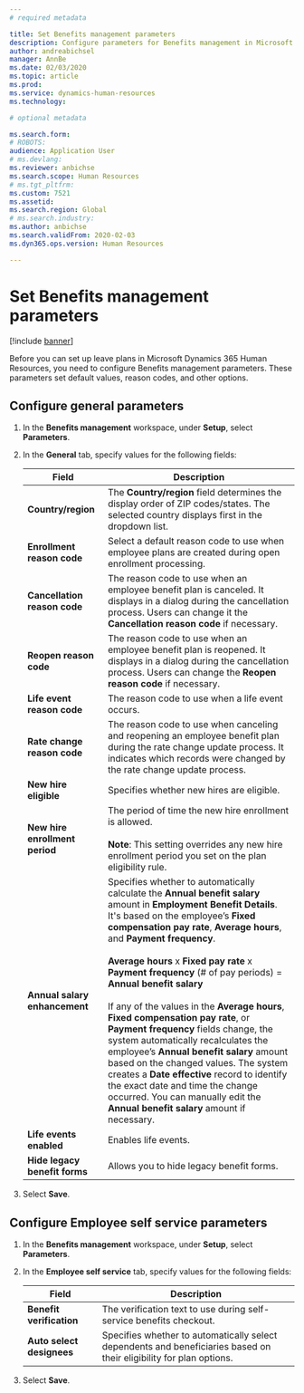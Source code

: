 ```yaml
---
# required metadata

title: Set Benefits management parameters
description: Configure parameters for Benefits management in Microsoft Dynamics 365 Human Resources.
author: andreabichsel
manager: AnnBe
ms.date: 02/03/2020
ms.topic: article
ms.prod: 
ms.service: dynamics-human-resources
ms.technology: 

# optional metadata

ms.search.form: 
# ROBOTS: 
audience: Application User
# ms.devlang: 
ms.reviewer: anbichse
ms.search.scope: Human Resources
# ms.tgt_pltfrm: 
ms.custom: 7521
ms.assetid: 
ms.search.region: Global
# ms.search.industry: 
ms.author: anbichse
ms.search.validFrom: 2020-02-03
ms.dyn365.ops.version: Human Resources

---
```


# Set Benefits management parameters

[!include [banner](includes/preview-feature.md)]

Before you can set up leave plans in Microsoft Dynamics 365 Human Resources, you need to configure Benefits management parameters. These parameters set default values, reason codes, and other options.

## Configure general parameters

1. In the **Benefits management** workspace, under **Setup**, select **Parameters**.

2. In the **General** tab, specify values for the following fields:

   | Field | Description |
   | --- | --- |
   | **Country/region** | The **Country/region** field determines the display order of ZIP codes/states. The selected country displays first in the dropdown list. |
   | **Enrollment reason code** | Select a default reason code to use when employee plans are created during open enrollment processing. |
   | **Cancellation reason code** | The reason code to use when an employee benefit plan is canceled. It displays in a dialog during the cancellation process. Users can change it the **Cancellation reason code** if necessary. |
   | **Reopen reason code** | The reason code to use when an employee benefit plan is reopened. It displays in a dialog during the cancellation process. Users can change the **Reopen reason code** if necessary. | 
   | **Life event reason code** | The reason code to use when a life event occurs. |
   | **Rate change reason code** | The reason code to use when canceling and reopening an employee benefit plan during the rate change update process. It indicates which records were changed by the rate change update process. |
   | **New hire eligible** | Specifies whether new hires are eligible. |
   | **New hire enrollment period** | The period of time the new hire enrollment is allowed.</br></br>**Note**: This setting overrides any new hire enrollment period you set on the plan eligibility rule. | 
   | **Annual salary enhancement** | Specifies whether to automatically calculate the **Annual benefit salary** amount in **Employment Benefit Details**. It's based on the employee’s **Fixed compensation pay rate**, **Average hours**, and **Payment frequency**.</br></br>**Average hours** x **Fixed pay rate** x **Payment frequency** (# of pay periods) = **Annual benefit salary** </br></br>If any of the values in the **Average hours**, **Fixed compensation pay rate**, or **Payment frequency** fields change, the system automatically recalculates the employee’s **Annual benefit salary** amount based on the changed values. The system creates a **Date effective** record to identify the exact date and time the change occurred. You can manually edit the **Annual benefit salary** amount if necessary. |
   | **Life events enabled** | Enables life events. |
   | **Hide legacy benefit forms** | Allows you to hide legacy benefit forms. |

3. Select **Save**.

## Configure Employee self service parameters

1. In the **Benefits management** workspace, under **Setup**, select **Parameters**.

2. In the **Employee self service** tab, specify values for the following fields:

   | Field | Description |
   | --- | --- |
   | **Benefit verification** | The verification text to use during self-service benefits checkout. |
   | **Auto select designees** | Specifies whether to automatically select dependents and beneficiaries based on their eligibility for plan options. |

3. Select **Save**.
